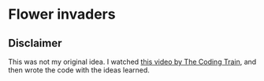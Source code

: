 # Flower invaders

## Disclaimer

This was not my original idea. I watched [this video by The Coding Train](https://www.youtube.com/watch?v=WpUnYfVmKdA), and then wrote the code 
with the ideas learned. 